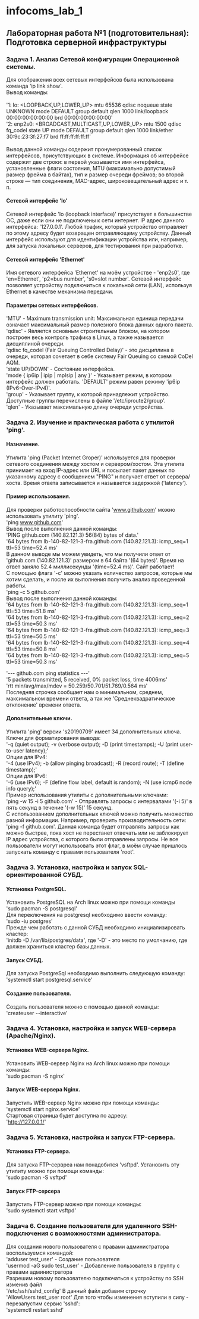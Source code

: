 # infocoms_lab_1
## Лабораторная работа №1 (подготовительная): Подготовка серверной инфраструктуры
### Задача 1. Анализ Сетевой конфигурации Операционной системы.
Для отображения всех сетевых интерфейсов была использована команда 'ip link show'. <br />
Вывод команды:<br /><br />
'1: lo: <LOOPBACK,UP,LOWER_UP> mtu 65536 qdisc noqueue state UNKNOWN mode DEFAULT group default qlen 1000
link/loopback 00:00:00:00:00:00 brd 00:00:00:00:00:00'<br />
'2: enp2s0: <BROADCAST,MULTICAST,UP,LOWER_UP> mtu 1500 qdisc fq_codel state UP mode DEFAULT group default qlen 1000
link/ether 30:9c:23:3f:27:f7 brd ff:ff:ff:ff:ff:ff'<br /><br />
Вывод данной команды содержит пронумерованный список интерфейсов, присутствующих в системе. Информация об интерфейсе содержит две строки: в первой указывается имя интерфейса, установленные флаги состояния, MTU (максимально допустимый размер фрейма в байтах), тип и размер очереди фреймов; во второй строке — тип соединения, MAC-адрес, широковещательный адрес и т. п.

#### Сетевой интерфейс 'lo'
Сетевой интерфейс 'lo (loopback interface)' присутствует в большинстве ОС, даже если они не подключены к сети интернет. IP адрес данного интерфейса: '127.0.0.1'.
Любой трафик, который устройство отправляет по этому адресу будет возвращен отправляющему устройству. Данный интерфейс используют для идентификации устройства или, например, для запуска локальных серверов, для тестирования при разработке. <br />
#### Сетевой интерфейс 'Ethernet'
Имя сетевого интерфейса 'Ethernet' на моём устройстве - 'enp2s0', где 'en=Ethernet', 'p2=bus number', 's0=slot number'. Сетевой интерфейс позволяет устройству подключиться к локальной сети (LAN), используя Ethernet в качестве механизма передачи.
#### Параметры сетевых интерфейсов.
'MTU' - Maximum transmission unit: Максимальная единица передачи означает максимальный размер полезного блока данных одного пакета.<br />
'qdisc' - Является основным строительным блоком, на котором построен весь контроль трафика в Linux, а также называется дисциплиной очереди.<br />
'qdisc fq_codel (Fair Queuing Controlled Delay)' - это дисциплина в очереди, которая сочетает в себе систему Fair Queuing со схемой CoDel AQM. <br />
'state UP/DOWN' - Состояние интерфейса. <br />
'mode { ip6ip | ipip | mplsip | any }' - Указывает режим, в котором интерфейс должен работать. 'DEFAULT' режим равен режиму 'ip6ip (IPv6-Over-IPv4)'. <br />
'group' - Указывает группу, к которой принадлежит устройство. Доступные группы перечислены в файле '/etc/iproute2/group'. <br />
'qlen' - Указывает максимальную длину очереди устройства. <br />
### Задача 2. Изучение и практическая работа с утилитой 'ping'.
#### Назначение.
Утилита 'ping (Packet Internet Groper)' используется для проверки сетевого соединения между хостом и сервером/хостом. Эта утилита принимает на вход IP-адрес или URL и посылает пакет данных по указанному адресу с сообщением "PING" и получает ответ от сервера/хоста. Время ответа записывается и называется задержкой ('latency'). <br />
#### Пример использования.
Для проверки работоспособности сайта 'www.github.com' можно использовать утилиту 'ping'. <br />
'ping www.github.com' <br />
Вывод после выполнения данной команды: <br />
'PING github.com (140.82.121.3) 56(84) bytes of data.' <br />
'64 bytes from lb-140-82-121-3-fra.github.com (140.82.121.3): icmp_seq=1 ttl=53 time=52.4 ms' <br />
В данном выводе мы можем увидеть, что мы получили ответ от 'github.com (140.82.121.3)' размером в 64 байта '(64 bytes)'. Время на ответ заняло 52.4 миллисекунды '(time=52.4 ms)'. Сайт работает! <br />
С помощью флага '-c' можно указать количество запросов, которые мы хотим сделать, и после их выполнения получить анализ проведенной работы. <br />
'ping -c 5 github.com' <br />
Вывод после выполнения данной команды: <br />
'64 bytes from lb-140-82-121-3-fra.github.com (140.82.121.3): icmp_seq=1 ttl=53 time=51.8 ms' <br />
'64 bytes from lb-140-82-121-3-fra.github.com (140.82.121.3): icmp_seq=2 ttl=53 time=50.3 ms' <br />
'64 bytes from lb-140-82-121-3-fra.github.com (140.82.121.3): icmp_seq=3 ttl=53 time=50.5 ms' <br />
'64 bytes from lb-140-82-121-3-fra.github.com (140.82.121.3): icmp_seq=4 ttl=53 time=50.8 ms' <br />
'64 bytes from lb-140-82-121-3-fra.github.com (140.82.121.3): icmp_seq=5 ttl=53 time=50.3 ms' <br />

'--- github.com ping statistics ---' <br />
'5 packets transmitted, 5 received, 0% packet loss, time 4006ms' <br />
'rtt min/avg/max/mdev = 50.259/50.701/51.769/0.564 ms' <br />
Последняя строчка сообщает нам о минимальном, среднем, максимальном времени ответа, а так же 'Среднеквадратическое отклонение' времени ответа. <br />
#### Дополнительные ключи.
Утилита 'ping' версии 's20190709' имеет 34 дополнительных ключа. <br />
Ключи для форматирования вывода: <br />
'-q (quiet output); -v (verbose output); -D (print timestamps); -U (print user-to-user latency);' <br />
Опции для IPv4: <br />
'-4 (use IPv4); -b (allow pinging broadcast); -R (record route); -T (define timestamp);'<br />
Опции для IPv6: <br />
'-6 (use IPv6); -F (define flow label, default is random); -N (use icmp6 node info query);' <br />
Пример использования утилиты с дополнительными ключами: <br />
'ping -w 15 -i 5 github.com' - Отправлять запросы с интервалами '(-i 5)' в пять секунд в течение '(-w 15)' 15 секунд. <br />
С использованием дополнительных ключей можно получить множество разной информации. Например, проверить производительность сети: <br />
'ping -f github.com'. Данная команда будет отправлять запросы как можно быстрее, пока хост не перестанет отвечать или не заблокирует IP адрес устройства, с которого были отправлены запросы. Не все пользователи могут использовать этот флаг, в моём случае пришлось запускать команду с правами пользователя 'root'.

### Задача 3. Установка, настройка и запуск SQL-ориентированной СУБД.
#### Установка PostgreSQL.
Установить PostgreSQL на Arch linux можно при помощи команды <br />
'sudo pacman -S postgresql' <br />
Для переключения на postgresql необходимо ввести команду: <br />
'sudo -iu postgres' <br />
Прежде чем работать с данной СУБД необходимо инициализировать кластер: <br />
'initdb -D /var/lib/postgres/data', где '-D' - это место по умолчанию, где должен храниться кластер базы данных.
#### Запуск СУБД.
Для запуска PostgreSql необходимо выполнить следующую команду: <br />
'systemctl start postgresql.service'
#### Создание пользователя.
Создать пользователя можно с помощью данной команды: <br />
'createuser --interactive'

### Задача 4. Установка, настройка и запуск WEB-сервера (Apache/Nginx).
#### Установка WEB-сервера Nginx.
Установить WEB-сервер Nginx на Arch linux можно при помощи команды: <br />
'sudo pacman -S nginx'
#### Запуск WEB-сервера Nginx.
Запустить WEB-сервер Nginx можно при помощи команды: <br />
'systemctl start nginx.service' <br />
Стартовая страница будет доступна по адресу: <br />
'http://127.0.0.1/'

### Задача 5. Установка, настройка и запуск FTP-сервера.
#### Установка FTP-сервера.
Для запуска FTP-сервреа нам понадобится 'vsftpd'. Установить эту утилиту можно при помощи команды: <br />
'sudo pacman -S vsftpd'
#### Запуск FTP-серсера
Запустить FTP-сервер можно при помощи команды: <br />
'sudo systemctl start vsftpd'

### Задача 6. Создание пользователя для удаленного SSH-подключения с возможностями администратора.
Для создания нового пользователя с правами администратора воспользуемся командой: <br />
'adduser test_user' - Создание пользователя <br />
'usermod -aG sudo test_user' - Добавление пользователя в группу с правами администратора <br />
Разрешим новому пользователю подключаться к устройству по SSH изменив файл <br />
'/etc/ssh/sshd_config'
В данный файл добавим строчку <br />
'AllowUsers test_user root'
Для того чтобы изменения вступили в силу - перезапустим сервис 'sshd': <br />
'systemctl restart sshd'
